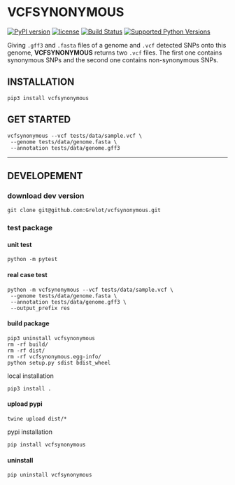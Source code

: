 # VCFSYNONYMOUS

[![PyPI version](https://badge.fury.io/py/vcfsynonymous.svg)](https://badge.fury.io/py/vcfsynonymous)
[![license](https://img.shields.io/pypi/l/vcfsynonymous.svg)](https://pypi.org/project/vcfsynonymous/)
[![Build Status](https://travis-ci.com/Grelot/vcfsynonymous.svg?branch=main)](https://travis-ci.com/Grelot/vcfsynonymous)
[![Supported Python Versions](https://img.shields.io/pypi/pyversions/vcfsynonymous.svg)](https://pypi.python.org/pypi/vcfsynonymous)



Giving `.gff3` and `.fasta` files of a genome and `.vcf` detected SNPs onto this genome, **VCFSYNONYMOUS** returns two `.vcf` files. The first one contains synonymous SNPs and the second one contains non-synonymous SNPs.


## INSTALLATION

```
pip3 install vcfsynonymous
```

## GET STARTED

```
vcfsynonymous --vcf tests/data/sample.vcf \
 --genome tests/data/genome.fasta \
 --annotation tests/data/genome.gff3
```


___________________________________________________________

## DEVELOPEMENT

### download dev version

```
git clone git@github.com:Grelot/vcfsynonymous.git
```

### test package

#### unit test

```
python -m pytest
```

#### real case test

```
python -m vcfsynonymous --vcf tests/data/sample.vcf \
 --genome tests/data/genome.fasta \
 --annotation tests/data/genome.gff3 \
 --output_prefix res
```

#### build package

```
pip3 uninstall vcfsynonymous
rm -rf build/
rm -rf dist/
rm -rf vcfsynonymous.egg-info/
python setup.py sdist bdist_wheel
```

local installation
```
pip3 install .
```

#### upload pypi

```
twine upload dist/*
```

pypi installation

```
pip install vcfsynonymous
```

#### uninstall 

```
pip uninstall vcfsynonymous
```
